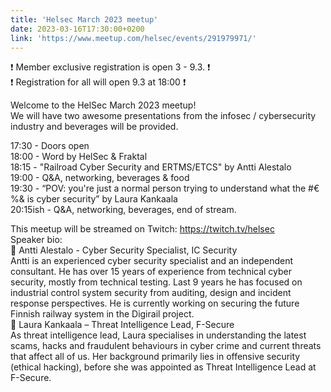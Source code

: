 ```yaml
---
title: 'Helsec March 2023 meetup'
date: 2023-03-16T17:30:00+0200
link: 'https://www.meetup.com/helsec/events/291979971/'
---
```


❗ Member exclusive registration is open 3 - 9.3. ❗  
❗ Registration for all will open 9.3 at 18:00 ❗

 Welcome to the HelSec March 2023 meetup!  
We will have two awesome presentations from the infosec / cybersecurity industry and beverages will be provided.

 17:30 - Doors open  
18:00 - Word by HelSec & Fraktal  
18:15 - "Railroad Cyber Security and ERTMS/ETCS" by Antti Alestalo  
19:00 - Q&A, networking, beverages & food  
19:30 - “POV: you're just a normal person trying to understand what the #€%& is cyber security” by Laura Kankaala  
20:15ish - Q&A, networking, beverages, end of stream.

 This meetup will be streamed on Twitch: <https://twitch.tv/helsec>  
Speaker bio:  
🔷 Antti Alestalo - Cyber Security Specialist, IC Security  
Antti is an experienced cyber security specialist and an independent consultant. He has over 15 years of experience from technical cyber security, mostly from technical testing. Last 9 years he has focused on industrial control system security from auditing, design and incident response perspectives. He is currently working on securing the future Finnish railway system in the Digirail project.  
🔷 Laura Kankaala – Threat Intelligence Lead, F-Secure  
As threat intelligence lead, Laura specialises in understanding the latest scams, hacks and fraudulent behaviours in cyber crime and current threats that affect all of us. Her background primarily lies in offensive security (ethical hacking), before she was appointed as Threat Intelligence Lead at F-Secure.

 